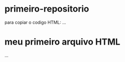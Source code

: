 # primeiro-repositorio

para copiar o codigo HTML:
...
<html>
  <h1>meu primeiro arquivo HTML </h1>
  </html>
  ...
  
